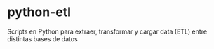 # python-etl
Scripts en Python para extraer, transformar y cargar data (ETL) entre distintas bases de datos
